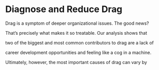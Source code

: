 # Diagnose and Reduce Drag

Drag is a symptom of deeper organizational issues. The good news?

That’s precisely what makes it so treatable. Our analysis shows that

two of the biggest and most common contributors to drag are a lack of

career development opportunities and feeling like a cog in a machine.

Ultimately, however, the most important causes of drag can vary by